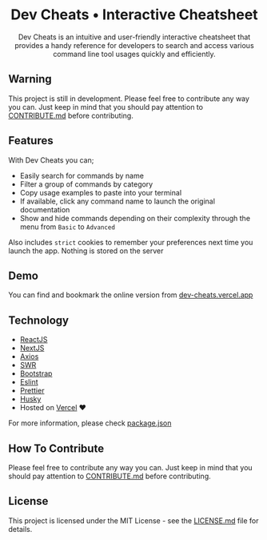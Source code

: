 <p align="center">
	<h1 align="center">Dev Cheats • Interactive Cheatsheet</h1>
</p>

<p align="center">
Dev Cheats is an intuitive and user-friendly interactive cheatsheet that provides a handy reference for developers to search and access various command line tool usages quickly and efficiently.
</p>

## Warning

This project is still in development. Please feel free to contribute any way you can. Just keep in mind that you should pay attention to [CONTRIBUTE.md](.github/CONTRIBUTING.md) before contributing.

## Features

With Dev Cheats you can;

- Easily search for commands by name
- Filter a group of commands by category
- Copy usage examples to paste into your terminal
- If available, click any command name to launch the original documentation
- Show and hide commands depending on their complexity through the menu from `Basic` to `Advanced`
  
Also includes `strict` cookies to remember your preferences next time you launch the app. Nothing is stored on the server

## Demo

You can find and bookmark the online version from [dev-cheats.vercel.app](https://dev-cheats.vercel.app)

## Technology

- [ReactJS](https://reactjs.org/)
- [NextJS](https://nextjs.org/)
- [Axios](https://axios-http.com/)
- [SWR](https://swr.vercel.app/)
- [Bootstrap](https://getbootstrap.com/)
- [Eslint](https://eslint.org/)
- [Prettier](https://prettier.io/)
- [Husky](https://typicode.github.io/husky/)
- Hosted on [Vercel](https://vercel.com/) &hearts;

For more information, please check [package.json](package.json)

## How To Contribute

Please feel free to contribute any way you can. Just keep in mind that you should pay attention to [CONTRIBUTE.md](.github/CONTRIBUTING.md) before contributing.

## License

This project is licensed under the MIT License - see the [LICENSE.md](LICENSE.md) file for details.
